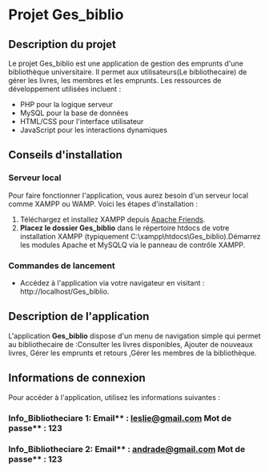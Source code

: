 # Projet Ges_biblio

## Description du projet
Le projet Ges_biblio est une application de gestion des emprunts d'une  bibliothèque universitaire. Il permet aux utilisateurs(Le bibliothecaire) de gérer les livres, les membres et les emprunts. Les ressources de développement utilisées incluent :

- PHP pour la logique serveur
- MySQL pour la base de données
- HTML/CSS pour l'interface utilisateur
- JavaScript pour les interactions dynamiques

## Conseils d'installation

### Serveur local
Pour faire fonctionner l'application, vous aurez besoin d'un serveur local comme XAMPP ou WAMP. Voici les étapes d'installation :

1. Téléchargez et installez XAMPP depuis [Apache Friends](https://www.apachefriends.org/index.html).
2. **Placez le dossier Ges_biblio** dans le répertoire htdocs de votre installation XAMPP (typiquement C:\xampp\htdocs\Ges_biblio).Démarrez les modules Apache et MySQLQ via le panneau de contrôle XAMPP.

### Commandes de lancement
- Accédez à l'application via votre navigateur en visitant : http://localhost/Ges_biblio.

## Description de l'application
L'application **Ges_biblio** dispose d'un menu de navigation simple qui permet au bibliothecaire de :Consulter les livres disponibles, Ajouter de nouveaux livres, Gérer les emprunts et retours ,Gérer les membres de la bibliothèque.

## Informations de connexion
Pour accéder à l'application, utilisez les informations suivantes :

### Info_Bibliotheciare 1: Email** : leslie@gmail.com  Mot de passe** : 123
### Info_Bibliotheciare 2: Email** : andrade@gmail.com  Mot de passe** : 123


